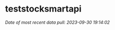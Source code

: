 
<!-- README.md is generated from README.Rmd. Please edit that file -->

# teststocksmartapi

*Date of most recent data pull: 2023-09-30 19:14:02*
